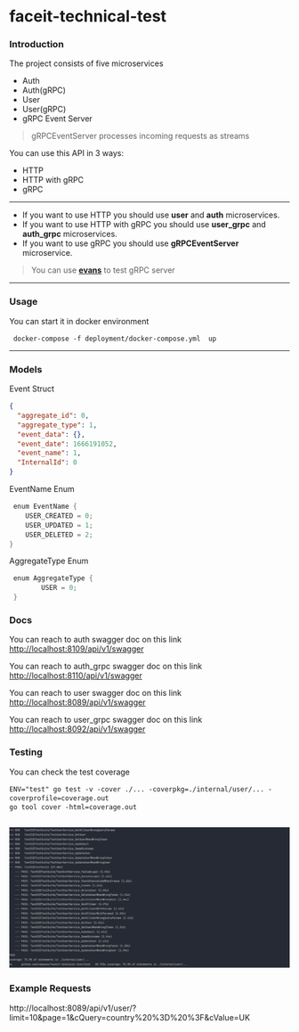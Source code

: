 # faceit-technical-test

### Introduction

The project consists of five microservices
- Auth 
- Auth(gRPC)
- User
- User(gRPC)
- gRPC Event Server

> gRPCEventServer processes incoming requests as streams


You can use this API in 3 ways:

- HTTP
- HTTP with gRPC
- gRPC
- ---

- If you want to use HTTP you should use **user** and **auth** microservices.
- If you want to use HTTP with gRPC you should use **user_grpc** and **auth_grpc** microservices.
- If you want to use  gRPC you should use **gRPCEventServer** microservice.

> You can use **[evans](https://github.com/ktr0731/evans)** to test gRPC server

---

### Usage

You can start it in docker environment

```shell
 docker-compose -f deployment/docker-compose.yml  up
```
---

### Models

Event Struct
```json
{
  "aggregate_id": 0,
  "aggregate_type": 1,
  "event_data": {},
  "event_date": 1666191052,
  "event_name": 1,
  "InternalId": 0
}
```

EventName Enum
```go
 enum EventName {
    USER_CREATED = 0;
    USER_UPDATED = 1;
    USER_DELETED = 2;
}
```

AggregateType Enum
```go
 enum AggregateType {
        USER = 0;
 }
```



### Docs

You can reach to auth swagger doc on this link
[http://localhost:8109/api/v1/swagger](http://localhost:8109/api/v1/swagger)

You can reach to auth_grpc swagger doc on this link
[http://localhost:8110/api/v1/swagger](http://localhost:8110/api/v1/swagger)

You can reach to user swagger doc on this link
[http://localhost:8089/api/v1/swagger](http://localhost:8089/api/v1/swagger)

You can reach to user_grpc swagger doc on this link
[http://localhost:8092/api/v1/swagger](http://localhost:8092/api/v1/swagger)

### Testing

You can check the test coverage

```shell
ENV="test" go test -v -cover ./... -coverpkg=./internal/user/... -coverprofile=coverage.out 
go tool cover -html=coverage.out     
```

![image](image/test.png)
---

### Example Requests

http://localhost:8089/api/v1/user/?limit=10&page=1&cQuery=country%20%3D%20%3F&cValue=UK
